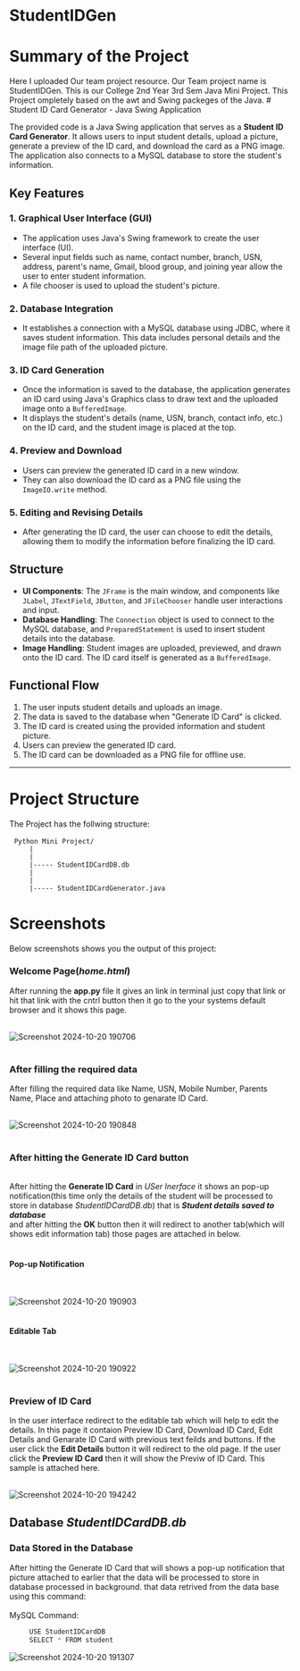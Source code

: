 # StudentIDGen
<h1>Summary of the Project</h1>
Here I uploaded Our team project resource. Our Team project name is StudentIDGen. This is our College 2nd Year 3rd Sem Java Mini Project.
     This Project ompletely based on the awt and Swing packeges of the Java. 
     # Student ID Card Generator - Java Swing Application

The provided code is a Java Swing application that serves as a **Student ID Card Generator**. It allows users to input student details, upload a picture, generate a preview of the ID card, and download the card as a PNG image. The application also connects to a MySQL database to store the student's information.

## Key Features

### 1. Graphical User Interface (GUI)
- The application uses Java's Swing framework to create the user interface (UI).
- Several input fields such as name, contact number, branch, USN, address, parent's name, Gmail, blood group, and joining year allow the user to enter student information.
- A file chooser is used to upload the student's picture.

### 2. Database Integration
- It establishes a connection with a MySQL database using JDBC, where it saves student information. This data includes personal details and the image file path of the uploaded picture.

### 3. ID Card Generation
- Once the information is saved to the database, the application generates an ID card using Java's Graphics class to draw text and the uploaded image onto a `BufferedImage`.
- It displays the student's details (name, USN, branch, contact info, etc.) on the ID card, and the student image is placed at the top.

### 4. Preview and Download
- Users can preview the generated ID card in a new window.
- They can also download the ID card as a PNG file using the `ImageIO.write` method.

### 5. Editing and Revising Details
- After generating the ID card, the user can choose to edit the details, allowing them to modify the information before finalizing the ID card.

## Structure

- **UI Components**: The `JFrame` is the main window, and components like `JLabel`, `JTextField`, `JButton`, and `JFileChooser` handle user interactions and input.
- **Database Handling**: The `Connection` object is used to connect to the MySQL database, and `PreparedStatement` is used to insert student details into the database.
- **Image Handling**: Student images are uploaded, previewed, and drawn onto the ID card. The ID card itself is generated as a `BufferedImage`.

## Functional Flow

1. The user inputs student details and uploads an image.
2. The data is saved to the database when "Generate ID Card" is clicked.
3. The ID card is created using the provided information and student picture.
4. Users can preview the generated ID card.
5. The ID card can be downloaded as a PNG file for offline use.

---


# Project Structure
The Project has the follwing structure: 
<pre> <code>Python Mini Project/
     |
     |
     |----- StudentIDCardDB.db
     |        
     |
     |----- StudentIDCardGenerator.java
</code></pre>

# Screenshots 
Below screenshots shows you the output of this project:<br>
<h3>Welcome Page(<i>home.html</i>)</h3>
     After running the <b>app.py</b> file it gives an link in terminal just copy that link or hit that link with the cntrl button then it go to the your systems default browser and it shows this page. <br><br>
     
![Screenshot 2024-10-20 190706](https://github.com/user-attachments/assets/0440723e-9c97-4e7e-9ccf-9d7ed4348835)<br><br>


<h3>After filling the required data</h3>
   After filling the required data like Name, USN, Mobile Number, Parents Name, Place and attaching photo to genarate ID Card.<br><br>
     
![Screenshot 2024-10-20 190848](https://github.com/user-attachments/assets/f1f212ee-8adc-4ffa-86b8-df316496790c)<br><br>


<h3>After hitting the Generate ID Card button</h3><br>
     After hitting the <b>Generate ID Card</b> in <i>USer Inerface</i> it shows an pop-up notification(this time only the details of the student will be processed to store in database <i> StudentIDCardDB.db</i>) that is <b><i>Student details saved to database</i></b><br> and after hitting the <b>OK</b> button then it will redirect to another tab(which will shows edit information tab) those pages are attached in below.<br><br>
<h4>Pop-up Notification</h4><br>

![Screenshot 2024-10-20 190903](https://github.com/user-attachments/assets/bb6f75fd-dc81-43a0-a7f6-d1a41f8ccf85)<br><br>

<h4>Editable Tab</h4><br>

![Screenshot 2024-10-20 190922](https://github.com/user-attachments/assets/8dcf6e6d-b447-4941-aed7-3fc5893e8a1c)<br><br>



<h3>Preview of ID Card</h3>
In the user interface redirect to the editable tab which will help to edit the details. In this page it contaion Preview ID Card, Download ID Card, Edit Details and Genarate ID Card with previous text feilds and buttons. If the user click the <b>Edit Details</b> button it will redirect to the old page. If the user click the <b>Preview ID Card</b> then it will show the Previw of ID Card. This sample is attached here.<br><br>

![Screenshot 2024-10-20 194242](https://github.com/user-attachments/assets/64e8a8f2-d652-4536-8ee9-7c7772ab8385)<br>

<h2>Database <i>StudentIDCardDB.db</i></h2>
<h3>Data Stored in the Database</h3>
After hitting the Generate ID Card that will shows a pop-up notification that picture attached to earlier that the data will be processed to store in database processed in background. that data retrived from the data base using this command:<br><br>
MySQL Command:<br>

```bash
     USE StudentIDCardDB
     SELECT * FROM student
```

![Screenshot 2024-10-20 191307](https://github.com/user-attachments/assets/80e44f02-c1f6-46da-ac16-cba1fa3d32fa)
